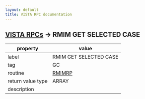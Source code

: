 ```yaml
---
layout: default
title: VISTA RPC documentation
---
```




## [VISTA RPCs](TableOfContent.md) &#8594; RMIM GET SELECTED CASE 

 property | value 
--- | --- 
 label | RMIM GET SELECTED CASE
 tag | GC
 routine | [RMIMRP](http://code.osehra.org/dox/Routine_RMIMRP_source.html)
 return value type | ARRAY
 description | 